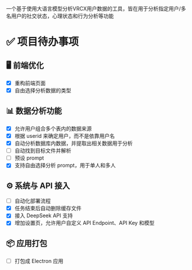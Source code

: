 一个基于使用大语言模型分析VRCX用户数据的工具，皆在用于分析指定用户/多名用户的社交状态，心理状态和行为分析等功能

# ✅ 项目待办事项

## 🖥️ 前端优化
- [x] 重构前端页面
- [x] 自由选择分析数据的类型

## 📊 数据分析功能
- [x] 允许用户组合多个表内的数据来源
- [x] 根据 userid 来确定用户，而不是依靠用户名
- [x] 自动分析数据库内数据，并提取出相关数据用于分析
- [ ] 自动找到目标文件并解析
- [ ] 预设 prompt
- [x] 支持自由选择分析 prompt，用于单人和多人

## ⚙️ 系统与 API 接入
- [ ] 自动化部署流程
- [x] 任务结束后自动删除缓存文件
- [x] 接入 DeepSeek API 支持
- [x] 增加设置页，允许用户自定义 API Endpoint、API Key 和模型

## 📦 应用打包
- [ ] 打包成 Electron 应用
